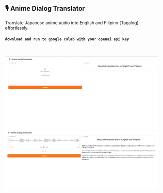 ## 🎙️ Anime Dialog Translator

Translate Japanese anime audio into English and Filipino (Tagalog) effortlessly.



#### `download and run to google colab with your openai api key`

<br/>

![work1](anime-audio-translator.png)
![work2](anime-audio-translator-2.png)
